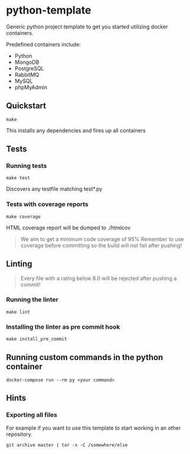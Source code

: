# python-template
Generic python project template to get you started utilizing docker containers.

Predefined containers include:

* Python
* MongoDB
* PostgreSQL
* RabbitMQ
* MySQL
* phpMyAdmin

## Quickstart

```shell
make
```

This installs any dependencies and fires up all containers

## Tests
### Running tests

```shell
make test
```

Discovers any testfile matching test*.py

### Tests with coverage reports

```shell
make coverage
```

HTML coverage report will be dumped to ./htmlcov

> We aim to get a minimum code coverage of 95%
> Remember to use coverage before committing so the build will not fail after pushing!

## Linting

> Every file with a rating below 8.0 will be rejected after pushing a commit!

### Running the linter

```shell
make lint
```

### Installing the linter as pre commit hook

```shell
make install_pre_commit
```

## Running custom commands in the python container

```shell
docker-compose run --rm py <your command>
```

## Hints
### Exporting all files
For example if you want to use this template to start working in an other repository.

```shell
git archive master | tar -x -C /somewhere/else

```
